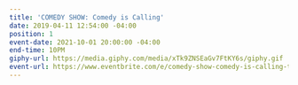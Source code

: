 ```yaml
---
title: 'COMEDY SHOW: Comedy is Calling'
date: 2019-04-11 12:54:00 -04:00
position: 1
event-date: 2021-10-01 20:00:00 -04:00
end-time: 10PM
giphy-url: https://media.giphy.com/media/xTk9ZNSEaGv7FtKY6s/giphy.gif
event-url: https://www.eventbrite.com/e/comedy-show-comedy-is-calling-tickets-180056914077
---
```



